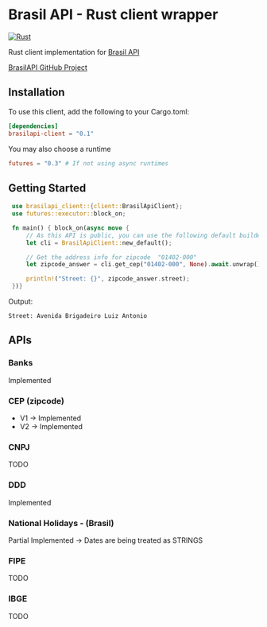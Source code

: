 # Brasil API - Rust client wrapper
[![Rust](https://github.com/rvcampos/brasilapi-client-rust/actions/workflows/rust.yml/badge.svg)](https://github.com/rvcampos/brasilapi-client-rust/actions/workflows/rust.yml)

Rust client implementation for [Brasil API](https://brasilapi.com.br/docs)

[BrasilAPI GitHub Project](https://github.com/BrasilAPI/BrasilAPI)

## Installation
To use this client, add the following to your Cargo.toml:
```toml
[dependencies]
brasilapi-client = "0.1"
```

You may also choose a runtime

```toml
futures = "0.3" # If not using async runtimes
```

## Getting Started
```rust
 use brasilapi_client::{client::BrasilApiClient};
 use futures::executor::block_on;

 fn main() { block_on(async move {
     // As this API is public, you can use the following default builder
     let cli = BrasilApiClient::new_default();

     // Get the address info for zipcode  "01402-000"
     let zipcode_answer = cli.get_cep("01402-000", None).await.unwrap();

     println!("Street: {}", zipcode_answer.street);
 })}
```

Output: 

```text
Street: Avenida Brigadeiro Luiz Antonio
```

## APIs

### Banks
Implemented

### CEP (zipcode)

- V1 -> Implemented
- V2 -> Implemented

### CNPJ
TODO

### DDD
Implemented

### National Holidays - (Brasil) 
Partial Implemented -> Dates are being treated as STRINGS

### FIPE
TODO

### IBGE
TODO
